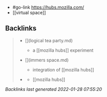- #go-link https://hubs.mozilla.com/
- [[virtual space]]

## Backlinks

> - [](logical tea party.md)
>   - a [[mozilla hubs]] experiment
>    
> - [](immers space.md)
>   - integration of [[mozilla hubs]]
>    
> - [](metaverse.md)
>   - [[mozilla hubs]]

_Backlinks last generated 2022-01-28 07:55:20_
